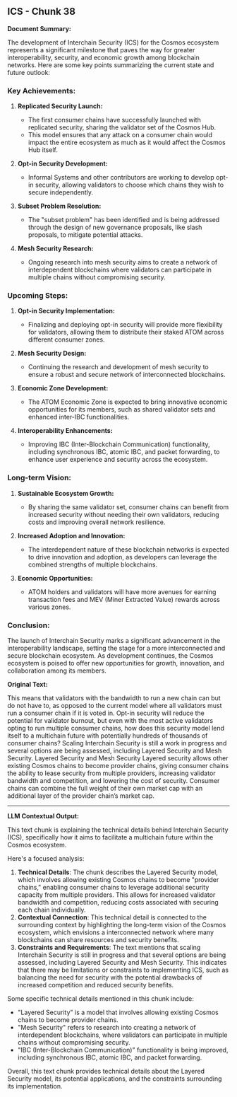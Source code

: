 ## ICS - Chunk 38

**Document Summary:**

The development of Interchain Security (ICS) for the Cosmos ecosystem represents a significant milestone that paves the way for greater interoperability, security, and economic growth among blockchain networks. Here are some key points summarizing the current state and future outlook:

### Key Achievements:
1. **Replicated Security Launch:**
   - The first consumer chains have successfully launched with replicated security, sharing the validator set of the Cosmos Hub.
   - This model ensures that any attack on a consumer chain would impact the entire ecosystem as much as it would affect the Cosmos Hub itself.

2. **Opt-in Security Development:**
   - Informal Systems and other contributors are working to develop opt-in security, allowing validators to choose which chains they wish to secure independently.
   
3. **Subset Problem Resolution:**
   - The "subset problem" has been identified and is being addressed through the design of new governance proposals, like slash proposals, to mitigate potential attacks.

4. **Mesh Security Research:**
   - Ongoing research into mesh security aims to create a network of interdependent blockchains where validators can participate in multiple chains without compromising security.

### Upcoming Steps:
1. **Opt-in Security Implementation:**
   - Finalizing and deploying opt-in security will provide more flexibility for validators, allowing them to distribute their staked ATOM across different consumer zones.

2. **Mesh Security Design:**
   - Continuing the research and development of mesh security to ensure a robust and secure network of interconnected blockchains.
   
3. **Economic Zone Development:**
   - The ATOM Economic Zone is expected to bring innovative economic opportunities for its members, such as shared validator sets and enhanced inter-IBC functionalities.

4. **Interoperability Enhancements:**
   - Improving IBC (Inter-Blockchain Communication) functionality, including synchronous IBC, atomic IBC, and packet forwarding, to enhance user experience and security across the ecosystem.

### Long-term Vision:
1. **Sustainable Ecosystem Growth:**
   - By sharing the same validator set, consumer chains can benefit from increased security without needing their own validators, reducing costs and improving overall network resilience.
   
2. **Increased Adoption and Innovation:**
   - The interdependent nature of these blockchain networks is expected to drive innovation and adoption, as developers can leverage the combined strengths of multiple blockchains.

3. **Economic Opportunities:**
   - ATOM holders and validators will have more avenues for earning transaction fees and MEV (Miner Extracted Value) rewards across various zones.
   
### Conclusion:
The launch of Interchain Security marks a significant advancement in the interoperability landscape, setting the stage for a more interconnected and secure blockchain ecosystem. As development continues, the Cosmos ecosystem is poised to offer new opportunities for growth, innovation, and collaboration among its members.

**Original Text:**

This means that validators with the bandwidth to run a new chain can but do not have to, as opposed to the current model where all validators must run a consumer chain if it is voted in. Opt-in security will reduce the potential for validator burnout, but even with the most active validators opting to run multiple consumer chains, how does this security model lend itself to a multichain future with potentially hundreds of thousands of consumer chains? Scaling Interchain Security is still a work in progress and several options are being assessed, including Layered Security and Mesh Security. Layered Security and Mesh Security
Layered security allows other existing Cosmos chains to become provider chains, giving consumer chains the ability to lease security from multiple providers, increasing validator bandwidth and competition, and lowering the cost of security. Consumer chains can combine the full weight of their own market cap with an additional layer of the provider chain’s market cap.

---

**LLM Contextual Output:**

This text chunk is explaining the technical details behind Interchain Security (ICS), specifically how it aims to facilitate a multichain future within the Cosmos ecosystem.

Here's a focused analysis:

1. **Technical Details**: The chunk describes the Layered Security model, which involves allowing existing Cosmos chains to become "provider chains," enabling consumer chains to leverage additional security capacity from multiple providers. This allows for increased validator bandwidth and competition, reducing costs associated with securing each chain individually.
2. **Contextual Connection**: This technical detail is connected to the surrounding context by highlighting the long-term vision of the Cosmos ecosystem, which envisions a interconnected network where many blockchains can share resources and security benefits.
3. **Constraints and Requirements**: The text mentions that scaling Interchain Security is still in progress and that several options are being assessed, including Layered Security and Mesh Security. This indicates that there may be limitations or constraints to implementing ICS, such as balancing the need for security with the potential drawbacks of increased competition and reduced security benefits.

Some specific technical details mentioned in this chunk include:

* "Layered Security" is a model that involves allowing existing Cosmos chains to become provider chains.
* "Mesh Security" refers to research into creating a network of interdependent blockchains, where validators can participate in multiple chains without compromising security.
* "IBC (Inter-Blockchain Communication)" functionality is being improved, including synchronous IBC, atomic IBC, and packet forwarding.

Overall, this text chunk provides technical details about the Layered Security model, its potential applications, and the constraints surrounding its implementation.
